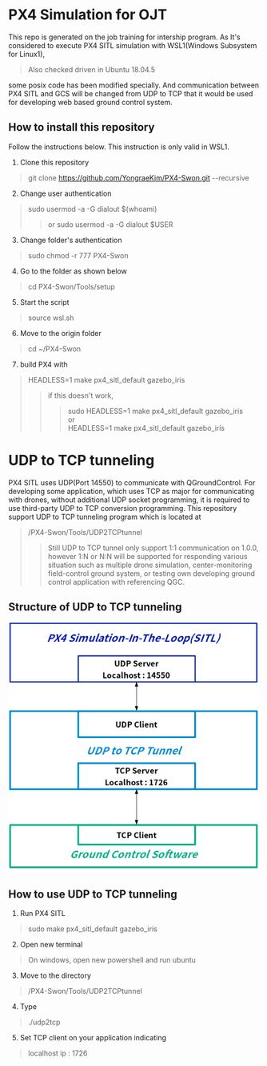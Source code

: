 # PX4 Simulation for OJT

This repo is generated on the job training for intership program.
As It's considered to execute PX4 SITL simulation with WSL1(Windows Subsystem for Linux1),
> Also checked driven in Ubuntu 18.04.5

some posix code has been modified specially. And communication between PX4 SITL and GCS will be changed from UDP to TCP that it would be used for developing web based ground control system.


## How to install this repository

Follow the instructions below.
This instruction is only valid in WSL1.

1. Clone this repository
>git clone https://github.com/YongraeKim/PX4-Swon.git --recursive

2. Change user authentication
>sudo usermod -a -G dialout $(whoami)
>> or sudo usermod -a -G dialout $USER

3. Change folder's authentication
>sudo chmod -r 777 PX4-Swon

4. Go to the folder as shown below
>cd PX4-Swon/Tools/setup

5. Start the script
>source wsl.sh

6. Move to the origin folder
>cd ~/PX4-Swon

7. build PX4 with
>HEADLESS=1 make px4_sitl_default gazebo_iris
>>if this doesn't work,
>>>sudo HEADLESS=1 make px4_sitl_default gazebo_iris  
>>or  
>>>HEADLESS=1 make px4_sitl_default gazebo_iris


# UDP to TCP tunneling

PX4 SITL uses UDP(Port 14550) to communicate with QGroundControl. For developing some application, which uses TCP as major for communicating with drones, without additional UDP socket programming, it is required to use third-party UDP to TCP conversion programming.
This repository support UDP to TCP tunneling program which is located at
>/PX4-Swon/Tools/UDP2TCPtunnel
>> Still UDP to TCP tunnel only support 1:1 communication on 1.0.0, however 1:N or N:N will be supported for responding various situation such as multiple drone simulation, center-monitoring field-control ground system, or testing own developing ground control application with referencing QGC.

## Structure of UDP to TCP tunneling

![Position](./readme_pic/UDPtoTCP_Structure.png)

## How to use UDP to TCP tunneling

1. Run PX4 SITL
> sudo make px4_sitl_default gazebo_iris

2. Open new terminal
> On windows, open new powershell and run ubuntu

3. Move to the directory
> /PX4-Swon/Tools/UDP2TCPtunnel

4. Type
> ./udp2tcp

5. Set TCP client on your application indicating
> localhost ip : 1726
